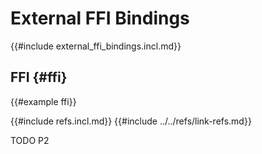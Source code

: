 # External FFI Bindings

{{#include external_ffi_bindings.incl.md}}

## FFI {#ffi}

{{#example ffi}}

{{#include refs.incl.md}}
{{#include ../../refs/link-refs.md}}

<div class="hidden">
TODO P2
</div>
